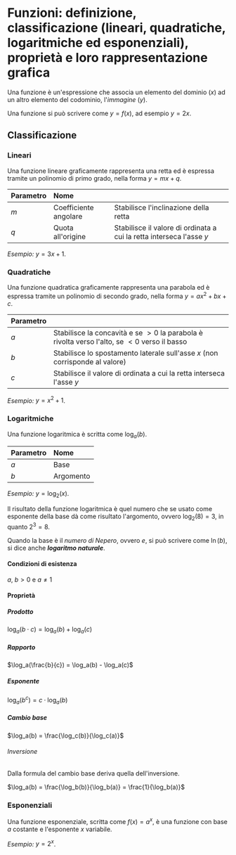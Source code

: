 # Funzioni: definizione, classificazione (lineari, quadratiche, logaritmiche ed esponenziali), proprietà e loro rappresentazione grafica

Una funzione è un'espressione che associa un elemento del dominio ($x$) ad un
altro elemento del codominio, l'*immagine* ($y$).

Una funzione si può scrivere come $y = f(x)$, ad esempio $y = 2x$.

## Classificazione

### Lineari

Una funzione lineare graficamente rappresenta una retta ed è espressa tramite un
polinomio di primo grado, nella forma $y = mx + q$.

| Parametro | Nome | |
| :- | :- | :- |
| $m$ | Coefficiente angolare | Stabilisce l'inclinazione della retta |
| $q$ | Quota all'origine | Stabilisce il valore di ordinata a cui la retta interseca l'asse $y$ |

*Esempio:* $y = 3x + 1$.

### Quadratiche

Una funzione quadratica graficamente rappresenta una parabola ed è espressa
tramite un polinomio di secondo grado, nella forma $y = ax^2 + bx + c$.

| Parametro | |
| :- | :- |
| $a$ | Stabilisce la concavità e se $> 0$ la parabola è rivolta verso l'alto, se $< 0$ verso il basso |
| $b$ | Stabilisce lo spostamento laterale sull'asse $x$ (non corrisponde al valore) |
| $c$ | Stabilisce il valore di ordinata a cui la retta interseca l'asse $y$ |

*Esempio:* $y = x^2 + 1$.

### Logaritmiche

Una funzione logaritmica è scritta come $\log_a(b)$.

| Parametro | Nome |
| :- | :- |
| $a$ | Base |
| $b$ | Argomento |

*Esempio:* $y = \log_2(x)$.

Il risultato della funzione logaritmica è quel numero che se usato come
esponente della base dà come risultato l'argomento, ovvero $\log_2(8) = 3$, in
quanto $2^3 = 8$.

Quando la base è il *numero di Nepero*, ovvero $e$, si può scrivere come
$\ln(b)$, si dice anche ***logaritmo naturale***.

#### Condizioni di esistenza

$a,\ b > 0$ e $a \not = 1$

#### Proprietà

##### Prodotto

$\log_a(b \cdot c) = \log_a(b) + \log_a(c)$

##### Rapporto

$\log_a(\frac{b}{c}) = \log_a(b) - \log_a(c)$

##### Esponente

$\log_a(b^c) = c \cdot \log_a(b)$

##### Cambio base

$\log_a(b) = \frac{\log_c(b)}{\log_c(a)}$

###### Inversione

Dalla formula del cambio base deriva quella dell'inversione.

$\log_a(b) = \frac{\log_b(b)}{\log_b(a)} = \frac{1}{\log_b(a)}$

### Esponenziali

Una funzione esponenziale, scritta come $f(x) = a^x$, è una funzione con base
$a$ costante e l'esponente $x$ variabile.

*Esempio:* $y = 2^x$.
